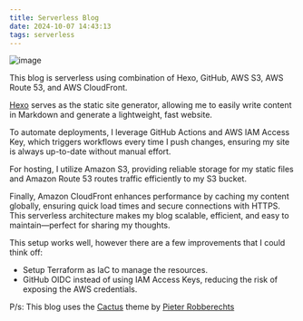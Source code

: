```yaml
---
title: Serverless Blog
date: 2024-10-07 14:43:13
tags: serverless
---
```


![image](https://s3.us-west-1.amazonaws.com/www.khoahoang.dev/serverless-blog/serverless.jpg)

This blog is serverless using combination of Hexo, GitHub, AWS S3, AWS Route 53, and AWS CloudFront.

[Hexo](https://hexo.io/) serves as the static site generator, allowing me to easily write content in Markdown and generate a lightweight, fast website. 

To automate deployments, I leverage GitHub Actions and AWS IAM Access Key, which triggers workflows every time I push changes, ensuring my site is always up-to-date without manual effort. 

For hosting, I utilize Amazon S3, providing reliable storage for my static files and Amazon Route 53 routes traffic efficiently to my S3 bucket.

Finally, Amazon CloudFront enhances performance by caching my content globally, ensuring quick load times and secure connections with HTTPS. This serverless architecture makes my blog scalable, efficient, and easy to maintain—perfect for sharing my thoughts.

This setup works well, however there are a few improvements that I could think off:
- Setup Terraform as IaC to manage the resources.
- GitHub OIDC instead of using IAM Access Keys, reducing the risk of exposing the AWS credentials.

P/s: This blog uses the [Cactus](https://github.com/probberechts/hexo-theme-cactus) theme by [Pieter Robberechts](https://github.com/probberechts)